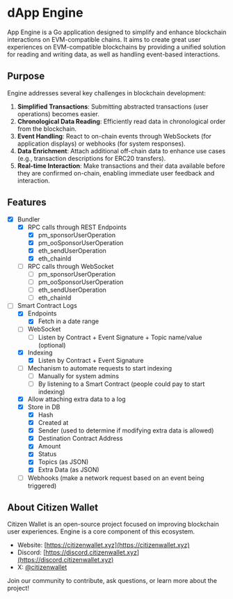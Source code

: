 # dApp Engine

App Engine is a Go application designed to simplify and enhance blockchain interactions on EVM-compatible chains. It aims to create great user experiences on EVM-compatible blockchains by providing a unified solution for reading and writing data, as well as handling event-based interactions.

## Purpose

Engine addresses several key challenges in blockchain development:

1. **Simplified Transactions**: Submitting abstracted transactions (user operations) becomes easier.
2. **Chronological Data Reading**: Efficiently read data in chronological order from the blockchain.
3. **Event Handling**: React to on-chain events through WebSockets (for application displays) or webhooks (for system responses).
4. **Data Enrichment**: Attach additional off-chain data to enhance use cases (e.g., transaction descriptions for ERC20 transfers).
5. **Real-time Interaction**: Make transactions and their data available before they are confirmed on-chain, enabling immediate user feedback and interaction.

## Features

- [x] Bundler
  - [x] RPC calls through REST Endpoints
    - [x] pm_sponsorUserOperation
    - [x] pm_ooSponsorUserOperation
    - [x] eth_sendUserOperation
    - [x] eth_chainId
  - [ ] RPC calls through WebSocket
    - [ ] pm_sponsorUserOperation
    - [ ] pm_ooSponsorUserOperation
    - [ ] eth_sendUserOperation
    - [ ] eth_chainId
- [ ] Smart Contract Logs
  - [x] Endpoints
    - [x] Fetch in a date range
  - [ ] WebSocket
    - [ ] Listen by Contract + Event Signature + Topic name/value (optional)
  - [x] Indexing
    - [x] Listen by Contract + Event Signature
  - [ ] Mechanism to automate requests to start indexing
    - [ ] Manually for system admins
    - [ ] By listening to a Smart Contract (people could pay to start indexing)
  - [x] Allow attaching extra data to a log
  - [x] Store in DB
    - [x] Hash
    - [x] Created at
    - [x] Sender (used to determine if modifying extra data is allowed)
    - [x] Destination Contract Address
    - [x] Amount
    - [x] Status
    - [x] Topics (as JSON)
    - [x] Extra Data (as JSON)
  - [ ] Webhooks (make a network request based on an event being triggered)

## About Citizen Wallet

Citizen Wallet is an open-source project focused on improving blockchain user experiences. Engine is a core component of this ecosystem.

- Website: [https://citizenwallet.xyz](https://citizenwallet.xyz)
- Discord: [https://discord.citizenwallet.xyz](https://discord.citizenwallet.xyz)
- X: [@citizenwallet](https://x.com/citizenwallet)

Join our community to contribute, ask questions, or learn more about the project!
